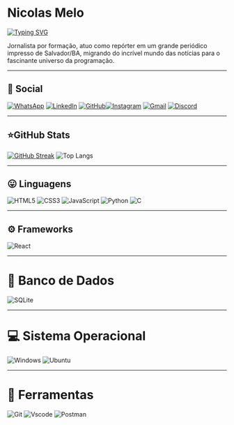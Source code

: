 # Nicolas Melo

[![Typing SVG](https://readme-typing-svg.herokuapp.com/?color=fff&size=35&center=true&vCenter=true&width=1000&lines=Bem+vindo+ao+meu+perfil+do+GitHub!+:%29)](https://git.io/typing-svg)

Jornalista por formação, atuo como repórter em um grande periódico impresso de Salvador/BA, migrando do incrível mundo das notícias para o fascinante universo da programação.

<hr>

## :speech_balloon: Social

[![WhatsApp](https://img.shields.io/badge/WhatsApp-25D366?style=for-the-badge&logo=whatsapp&logoColor=white)](https://wa.me/DDI+71+987897216) [![LinkedIn](https://img.shields.io/badge/LinkedIn-0077B5?style=for-the-badge&logo=linkedin&logoColor=white)](https://www.linkedin.com/in/nicolas-melo-3947aaa4/) [![GitHub](https://img.shields.io/badge/GitHub-100000?style=for-the-badge&logo=github&logoColor=white)](https://github.com/nickesmelo)[![Instagram](https://img.shields.io/badge/-Instagram-%23E4405F?style=for-the-badge&logo=instagram&logoColor=white)](https://www.instagram.com/nicolasnmelo/) [![Gmail](https://img.shields.io/badge/Gmail-333333?style=for-the-badge&logo=gmail&logoColor=red)](mailto:nunes.melo18@gmail.com) [![Discord](https://img.shields.io/badge/Discord-7289DA?style=for-the-badge&logo=discord&logoColor=white)](https://discord.com/channels/@nickess/)

<hr>

## :star:GitHub Stats

[![GitHub Streak](https://streak-stats.demolab.com/?user=NickDevD&theme=bear&background=&border=30A3DC&dates=FFF)](https://git.io/streak-stats) ![Top Langs](https://github-readme-stats-git-masterrstaa-rickstaa.vercel.app/api/top-langs/?nickesmelo=nickesmelo&layout=compact&bg_color=000&border_color=30A3DC&title_color=E94D5F&text_color=FFF)

<hr>

## :stuck_out_tongue: Linguagens

![HTML5](https://img.shields.io/badge/HTML5-E34F26?style=for-the-badge&logo=html5&logoColor=white) ![CSS3](https://img.shields.io/badge/CSS3-1572B6?style=for-the-badge&logo=css3&logoColor=white) ![JavaScript](https://img.shields.io/badge/JavaScript-F7DF1E?style=for-the-badge&logo=javascript&logoColor=black) ![Python](https://img.shields.io/badge/python-3670A0?style=for-the-badge&logo=python&logoColor=ffdd54) ![C](https://img.shields.io/badge/C-00599C?style=for-the-badge&logo=c&logoColor=white)

<hr>

## :gear: Frameworks

![React](https://img.shields.io/badge/React-20232A?style=for-the-badge&logo=react&logoColor=61DAFB)

<hr>

# :floppy_disk: Banco de Dados

![SQLite](https://img.shields.io/badge/SQLite-000?style=for-the-badge&logo=sqlite&logoColor=07405E)

<hr>

# :computer: Sistema Operacional

![Windows](https://img.shields.io/badge/Windows-000?style=for-the-badge&logo=windows&logoColor=2CA5E0) ![Ubuntu](https://img.shields.io/badge/Ubuntu-35495E?style=for-the-badge&logo=ubuntu&logoColor=2CA5E0)

<hr>

# :wrench: Ferramentas

![Git](https://img.shields.io/badge/GIT-E44C30?style=for-the-badge&logo=git&logoColor=white) ![Vscode](https://img.shields.io/badge/Vscode-007ACC?style=for-the-badge&logo=visual-studio-code&logoColor=white) ![Postman](https://img.shields.io/badge/Postman-FF6C37.svg?style=for-the-badge&logo=Postman&logoColor=white)
